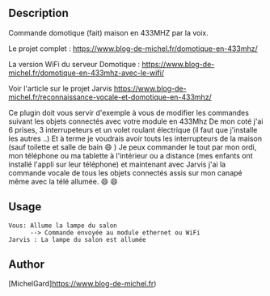 <!---
IMPORTANT
=========
This README.md is displayed in the WebStore as well as within Jarvis app
Please do not change the structure of this file
Fill-in Description, Usage & Author sections
Make sure to rename the [en] folder into the language code your plugin is written in (ex: fr, es, de, it...)
For multi-language plugin:
- clone the language directory and translate commands/functions.sh
- optionally write the Description / Usage sections in several languages
-->
## Description
Commande domotique (fait) maison en 433MHZ par la voix.

Le projet complet : https://www.blog-de-michel.fr/domotique-en-433mhz/

La version WiFi du serveur Domotique : https://www.blog-de-michel.fr/domotique-en-433mhz-avec-le-wifi/

Voir l'article sur le projet Jarvis https://www.blog-de-michel.fr/reconnaissance-vocale-et-domotique-en-433mhz/

Ce plugin doit vous servir d'exemple à vous de modifier les commandes suivant les objets connectés avec votre module en 433Mhz
De mon coté j'ai 6 prises, 3 interrupeteurs et un volet roulant électrique (il faut que j'installe les autres ..) Et à terme je voudrais avoir touts les interrupteurs de la maison (sauf toilette et salle de bain :smile: ) 
Je peux commander le tout par mon ordi, mon téléphone ou ma tablette à l'intérieur ou a distance (mes enfants ont installé l'appli sur leur téléphone) et maintenant avec Jarvis j'ai la commande vocale de tous les objets connectés assis sur mon canapé même avec la télé allumée. :smile: :smile:

## Usage
```
Vous: Allume la lampe du salon
      --> Commande envoyée au module ethernet ou WiFi
Jarvis : La lampe du salon est allumée
```

## Author
[MichelGard]https://www.blog-de-michel.fr)



